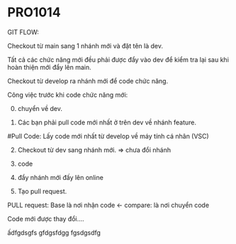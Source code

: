 # PRO1014

GIT FLOW: 

Checkout từ main sang 1 nhánh mới và đặt tên là dev.

Tất cả các chức năng mới đều phải được đẩy vào dev để kiểm tra lại sau khi hoàn thiện mới đẩy lên main.

Checkout từ develop ra nhánh mới để code chức năng.


Công việc trước khi code chức năng mới:

0. chuyển về dev.

1. Các bạn phải pull code mới nhất ở trên dev về nhánh feature.

#Pull Code: Lấy code mới nhất từ develop về máy tính cá nhân (VSC)

2. Checkout từ dev sang nhánh mới. => chưa đổi nhánh

3. code

4. đẩy nhánh mới đấy lên online

5. Tạo pull request. 

PULL request: Base là nơi nhận code <- compare: là nơi chuyển code

Code mới được thay đổi....

ấdfgdsgfs
gfdgsfdgg
fgsdgsdfg

